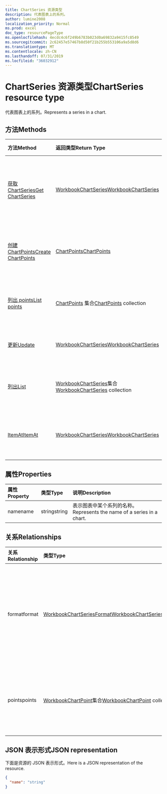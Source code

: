 ```yaml
---
title: ChartSeries 资源类型
description: 代表图表上的系列。
author: lumine2008
localization_priority: Normal
ms.prod: excel
doc_type: resourcePageType
ms.openlocfilehash: 4ecdc4c6f249b6783b023d0a69832a9415fc8549
ms.sourcegitcommit: 2c62457e57467b8d50f21b255b553106a9a5d8d6
ms.translationtype: MT
ms.contentlocale: zh-CN
ms.lasthandoff: 07/31/2019
ms.locfileid: "36032912"
---
```

# <a name="chartseries-resource-type"></a><span data-ttu-id="9caef-103">ChartSeries 资源类型</span><span class="sxs-lookup"><span data-stu-id="9caef-103">ChartSeries resource type</span></span>

<span data-ttu-id="9caef-104">代表图表上的系列。</span><span class="sxs-lookup"><span data-stu-id="9caef-104">Represents a series in a chart.</span></span>


## <a name="methods"></a><span data-ttu-id="9caef-105">方法</span><span class="sxs-lookup"><span data-stu-id="9caef-105">Methods</span></span>

| <span data-ttu-id="9caef-106">方法</span><span class="sxs-lookup"><span data-stu-id="9caef-106">Method</span></span>           | <span data-ttu-id="9caef-107">返回类型</span><span class="sxs-lookup"><span data-stu-id="9caef-107">Return Type</span></span>    |<span data-ttu-id="9caef-108">说明</span><span class="sxs-lookup"><span data-stu-id="9caef-108">Description</span></span>|
|:---------------|:--------|:----------|
|[<span data-ttu-id="9caef-109">获取 ChartSeries</span><span class="sxs-lookup"><span data-stu-id="9caef-109">Get ChartSeries</span></span>](../api/chartseries-get.md) | [<span data-ttu-id="9caef-110">WorkbookChartSeries</span><span class="sxs-lookup"><span data-stu-id="9caef-110">WorkbookChartSeries</span></span>](chartseries.md) |<span data-ttu-id="9caef-111">读取 chartSeries 对象的属性和关系。</span><span class="sxs-lookup"><span data-stu-id="9caef-111">Read properties and relationships of chartSeries object.</span></span>|
|[<span data-ttu-id="9caef-112">创建 ChartPoints</span><span class="sxs-lookup"><span data-stu-id="9caef-112">Create ChartPoints</span></span>](../api/chartseries-post-points.md) |[<span data-ttu-id="9caef-113">ChartPoints</span><span class="sxs-lookup"><span data-stu-id="9caef-113">ChartPoints</span></span>](chartpoint.md)| <span data-ttu-id="9caef-114">通过发布到点集合创建新的 ChartPoints。</span><span class="sxs-lookup"><span data-stu-id="9caef-114">Create a new ChartPoints by posting to the points collection.</span></span>|
|[<span data-ttu-id="9caef-115">列出 points</span><span class="sxs-lookup"><span data-stu-id="9caef-115">List points</span></span>](../api/chartseries-list-points.md) |<span data-ttu-id="9caef-116">[ChartPoints](chartpoint.md) 集合</span><span class="sxs-lookup"><span data-stu-id="9caef-116">[ChartPoints](chartpoint.md) collection</span></span>| <span data-ttu-id="9caef-117">获取 ChartPoints 对象集合。</span><span class="sxs-lookup"><span data-stu-id="9caef-117">Get a ChartPoints object collection.</span></span>|
|[<span data-ttu-id="9caef-118">更新</span><span class="sxs-lookup"><span data-stu-id="9caef-118">Update</span></span>](../api/chartseries-update.md) | [<span data-ttu-id="9caef-119">WorkbookChartSeries</span><span class="sxs-lookup"><span data-stu-id="9caef-119">WorkbookChartSeries</span></span>](chartseries.md) |<span data-ttu-id="9caef-120">更新 ChartSeries 对象。</span><span class="sxs-lookup"><span data-stu-id="9caef-120">Update ChartSeries object.</span></span> |
|[<span data-ttu-id="9caef-121">列出</span><span class="sxs-lookup"><span data-stu-id="9caef-121">List</span></span>](../api/chartseries-list.md) | <span data-ttu-id="9caef-122">[WorkbookChartSeries](chartseries.md)集合</span><span class="sxs-lookup"><span data-stu-id="9caef-122">[WorkbookChartSeries](chartseries.md) collection</span></span> |<span data-ttu-id="9caef-123">获取 chartSeries 对象集合。</span><span class="sxs-lookup"><span data-stu-id="9caef-123">Get chartSeries object collection.</span></span> |
|[<span data-ttu-id="9caef-124">ItemAt</span><span class="sxs-lookup"><span data-stu-id="9caef-124">ItemAt</span></span>](../api/chartseriescollection-itemat.md)|[<span data-ttu-id="9caef-125">WorkbookChartSeries</span><span class="sxs-lookup"><span data-stu-id="9caef-125">WorkbookChartSeries</span></span>](chartseries.md)|<span data-ttu-id="9caef-126">根据其在集合中的位置检索系列</span><span class="sxs-lookup"><span data-stu-id="9caef-126">Retrieves a series based on its position in the collection</span></span>|

## <a name="properties"></a><span data-ttu-id="9caef-127">属性</span><span class="sxs-lookup"><span data-stu-id="9caef-127">Properties</span></span>
| <span data-ttu-id="9caef-128">属性</span><span class="sxs-lookup"><span data-stu-id="9caef-128">Property</span></span>     | <span data-ttu-id="9caef-129">类型</span><span class="sxs-lookup"><span data-stu-id="9caef-129">Type</span></span>   |<span data-ttu-id="9caef-130">说明</span><span class="sxs-lookup"><span data-stu-id="9caef-130">Description</span></span>|
|:---------------|:--------|:----------|
|<span data-ttu-id="9caef-131">name</span><span class="sxs-lookup"><span data-stu-id="9caef-131">name</span></span>|<span data-ttu-id="9caef-132">string</span><span class="sxs-lookup"><span data-stu-id="9caef-132">string</span></span>|<span data-ttu-id="9caef-133">表示图表中某个系列的名称。</span><span class="sxs-lookup"><span data-stu-id="9caef-133">Represents the name of a series in a chart.</span></span>|

## <a name="relationships"></a><span data-ttu-id="9caef-134">关系</span><span class="sxs-lookup"><span data-stu-id="9caef-134">Relationships</span></span>
| <span data-ttu-id="9caef-135">关系</span><span class="sxs-lookup"><span data-stu-id="9caef-135">Relationship</span></span> | <span data-ttu-id="9caef-136">类型</span><span class="sxs-lookup"><span data-stu-id="9caef-136">Type</span></span>   |<span data-ttu-id="9caef-137">说明</span><span class="sxs-lookup"><span data-stu-id="9caef-137">Description</span></span>|
|:---------------|:--------|:----------|
|<span data-ttu-id="9caef-138">format</span><span class="sxs-lookup"><span data-stu-id="9caef-138">format</span></span>|[<span data-ttu-id="9caef-139">WorkbookChartSeriesFormat</span><span class="sxs-lookup"><span data-stu-id="9caef-139">WorkbookChartSeriesFormat</span></span>](chartseriesformat.md)|<span data-ttu-id="9caef-p101">表示图表系列的格式，包括填充和线条格式。只读。</span><span class="sxs-lookup"><span data-stu-id="9caef-p101">Represents the formatting of a chart series, which includes fill and line formatting. Read-only.</span></span>|
|<span data-ttu-id="9caef-142">points</span><span class="sxs-lookup"><span data-stu-id="9caef-142">points</span></span>|<span data-ttu-id="9caef-143">[WorkbookChartPoint](chartpoint.md)集合</span><span class="sxs-lookup"><span data-stu-id="9caef-143">[WorkbookChartPoint](chartpoint.md) collection</span></span>|<span data-ttu-id="9caef-144">表示系列中所有数据点的集合。</span><span class="sxs-lookup"><span data-stu-id="9caef-144">Represents a collection of all points in the series.</span></span> <span data-ttu-id="9caef-145">只读。</span><span class="sxs-lookup"><span data-stu-id="9caef-145">Read-only.</span></span>|

## <a name="json-representation"></a><span data-ttu-id="9caef-146">JSON 表示形式</span><span class="sxs-lookup"><span data-stu-id="9caef-146">JSON representation</span></span>

<span data-ttu-id="9caef-147">下面是资源的 JSON 表示形式。</span><span class="sxs-lookup"><span data-stu-id="9caef-147">Here is a JSON representation of the resource.</span></span>

<!-- {
  "blockType": "resource",
  "baseType": "microsoft.graph.entity",
  "optionalProperties": [

  ],
  "@odata.type": "microsoft.graph.workbookChartSeries"
}-->

```json
{
  "name": "string"
}

```

<!-- uuid: 8fcb5dbc-d5aa-4681-8e31-b001d5168d79
2015-10-25 14:57:30 UTC -->
<!-- {
  "type": "#page.annotation",
  "description": "ChartSeries resource",
  "keywords": "",
  "section": "documentation",
  "tocPath": ""
}-->

